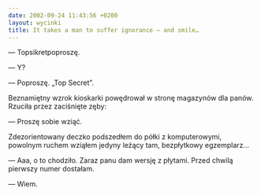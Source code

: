 ```yaml
---
date: 2002-09-24 11:43:56 +0200
layout: wycinki
title: It takes a man to suffer ignorance – and smile…
---
```


— Topsikretpoproszę.

— Y?

— Poproszę. „Top Secret”.

Beznamiętny wzrok kioskarki powędrował w stronę magazynów dla panów. Rzuciła przez zaciśnięte zęby:

— Proszę sobie wziąć.

Zdezorientowany deczko podszedłem do półki z komputerowymi, powolnym ruchem wziąłem jedyny leżący tam, bezpłytkowy egzemplarz…

— Aaa, o to chodziło. Zaraz panu dam wersję z płytami. Przed chwilą pierwszy numer dostałam.

— Wiem.
